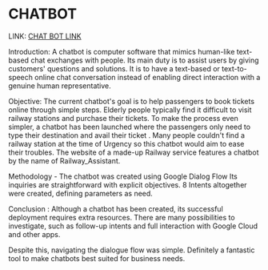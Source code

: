 # CHATBOT

LINK: [CHAT BOT LINK](https://bot.dialogflow.com/112826b5-e536-4db7-ae4f-2527be718a7b)

Introduction:
 A chatbot is computer software that mimics human-like text-based chat exchanges with people. Its main duty is to assist users by giving customers' questions and  solutions.
It is to have a text-based or text-to-speech online chat conversation instead of enabling direct interaction with a genuine human representative.

Objective:
The current chatbot's goal is to help passengers to book tickets online through simple steps.
Elderly people typically find it difficult  to visit  railway stations and purchase their tickets.
To make the process even simpler, a chatbot has been launched where the passengers  only need to type their destination and avail their ticket .
Many people couldn't find a railway station at the time of Urgency so this chatbot would aim to ease their troubles.
The website of a made-up Railway service features a chatbot by the name of Railway_Assistant.

Methodology - 
The chatbot was created using Google Dialog Flow
 Its inquiries are straightforward with explicit objectives.
8 Intents altogether were created, defining parameters as need.

Conclusion :
Although a chatbot has been created, its successful deployment requires extra resources. There are many possibilities to investigate, such as follow-up intents and full interaction with Google Cloud and other apps.

Despite this, navigating the dialogue flow was simple. Definitely a fantastic tool to make chatbots best suited for business needs.

